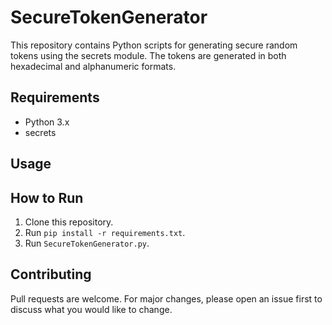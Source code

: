 # SecureTokenGenerator

This repository contains Python scripts for generating secure random tokens using the secrets module. The tokens are generated in both hexadecimal and alphanumeric formats.

## Requirements

- Python 3.x
- secrets

## Usage
## How to Run

1. Clone this repository.
2. Run `pip install -r requirements.txt`.
3. Run `SecureTokenGenerator.py`.

## Contributing
Pull requests are welcome. For major changes, please open an issue first to discuss what you would like to change.
